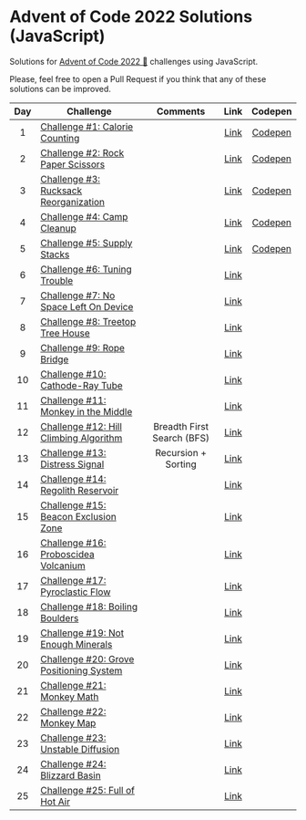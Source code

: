 # Advent of Code 2022 Solutions (JavaScript)

Solutions for [Advent of Code 2022 🎅](https://adventjs.dev) challenges using JavaScript.

Please, feel free to open a Pull Request if you think that any of these solutions can be improved.

| Day | Challenge | Comments | Link | Codepen |
  :-:|---|:-:|:-:|:-:|
| 1 | [Challenge #1: Calorie Counting](day1.md) | | [Link](https://adventofcode.com/2022/day/1) | [Codepen](https://codepen.io/mamunoz-dev/pen/zYLzpOL?editors=0012)
| 2 | [Challenge #2: Rock Paper Scissors](day2.md) | | [Link](https://adventofcode.com/2022/day/2) | [Codepen](https://codepen.io/mamunoz-dev/pen/wvxqxgZ?editors=0012) |
| 3 | [Challenge #3: Rucksack Reorganization](day3.md) | | [Link](https://adventofcode.com/2022/day/3) | [Codepen](https://codepen.io/mamunoz-dev/pen/GRBvzqm?editors=0012) |
| 4 | [Challenge #4: Camp Cleanup](day4.md) | | [Link](https://adventofcode.com/2022/day/4) | [Codepen](https://codepen.io/mamunoz-dev/pen/QWBMYPo?editors=0012) |
| 5 | [Challenge #5: Supply Stacks](day5.md) | | [Link](https://adventofcode.com/2022/day/5) | [Codepen](https://codepen.io/mamunoz-dev/pen/KKBvEod?editors=0012) |
| 6 | [Challenge #6: Tuning Trouble](day6.md) | | [Link](https://adventofcode.com/2022/day/6) | | |
| 7 | [Challenge #7: No Space Left On Device](day7.md) | | [Link](https://adventofcode.com/2022/day/7) | |
| 8 | [Challenge #8: Treetop Tree House](day8.md) | | [Link](https://adventofcode.com/2022/day/8) | |
| 9 | [Challenge #9: Rope Bridge](day9.md) | | [Link](https://adventofcode.com/2022/day/9) | |
| 10 | [Challenge #10: Cathode-Ray Tube](day10.md) | | [Link](https://adventofcode.com/2022/day/10) | |
| 11 | [Challenge #11: Monkey in the Middle](day11.md) | | [Link](https://adventofcode.com/2022/day/11) | |
| 12 | [Challenge #12: Hill Climbing Algorithm](day12.md) | Breadth First Search (BFS) | [Link](https://adventofcode.com/2022/day/12) | |
| 13 | [Challenge #13: Distress Signal](day13.md) | Recursion + Sorting | [Link](https://adventofcode.com/2022/day/13) | |
| 14 | [Challenge #14: Regolith Reservoir](day14.md) | | [Link](https://adventofcode.com/2022/day/14) | |
| 15 | [Challenge #15: Beacon Exclusion Zone](day15.md) | | [Link](https://adventofcode.com/2022/day/15) | |
| 16 | [Challenge #16: Proboscidea Volcanium](day16.md) | | [Link](https://adventofcode.com/2022/day/16) | |
| 17 | [Challenge #17: Pyroclastic Flow](day17.md) | | [Link](https://adventofcode.com/2022/day/17) | |
| 18 | [Challenge #18: Boiling Boulders](day18.md) | | [Link](https://adventofcode.com/2022/day/18) | |
| 19 | [Challenge #19: Not Enough Minerals](day19.md) | | [Link](https://adventofcode.com/2022/day/19) | |
| 20 | [Challenge #20: Grove Positioning System](day20.md) | | [Link](https://adventofcode.com/2022/day/20) | |
| 21 | [Challenge #21: Monkey Math](day21.md) | | [Link](https://adventofcode.com/2022/day/21) | |
| 22 | [Challenge #22: Monkey Map](day22.md) | | [Link](https://adventofcode.com/2022/day/22) | |
| 23 | [Challenge #23: Unstable Diffusion](day23.md) | | [Link](https://adventofcode.com/2022/day/23) | |
| 24 | [Challenge #24: Blizzard Basin](day24.md) | | [Link](https://adventofcode.com/2022/day/24) | |
| 25 | [Challenge #25: Full of Hot Air](day25.md) | | [Link](https://adventofcode.com/2022/day/25) | |
